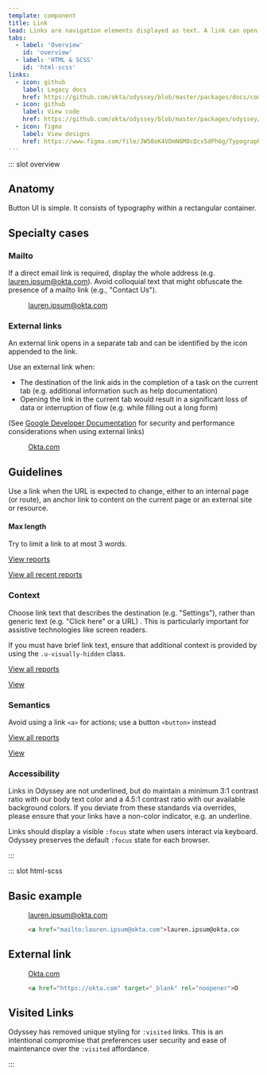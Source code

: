 ```yaml
---
template: component
title: Link
lead: Links are navigation elements displayed as text. A link can open another page or jump to a section of a page.
tabs:
  - label: 'Overview'
    id: 'overview'
  - label: 'HTML & SCSS'
    id: 'html-scss'
links:
  - icon: github
    label: Legacy docs
    href: https://github.com/okta/odyssey/blob/master/packages/docs/components/checkbox.md
  - icon: github
    label: View code
    href: https://github.com/okta/odyssey/blob/master/packages/odyssey/src/scss/base/_typography-link.scss
  - icon: figma
    label: View designs
    href: https://www.figma.com/file/JW50oK4VDmN6M8cQcx5dPh6g/Typography?node-id=4124%3A15
---
```


::: slot overview

## Anatomy

<div class="docskit--desc fpo">

Button UI is simple. It consists of typography within a rectangular container.

</div>

<FigureAnatomy img="/images/fpo.svg" />

## Specialty cases

### Mailto

<div class="docskit--desc">

If a direct email link is required, display the whole address (e.g. lauren.ipsum@okta.com). Avoid colloquial text that might obfuscate the presence of a mailto link (e.g., "Contact Us").

</div>

<figure>
  <a href="mailto:lauren.ipsum@okta.com">lauren.ipsum@okta.com</a>
</figure>

### External links

<div class="docskit--desc">

An external link opens in a separate tab and can be identified by the <span class="sample--external-link-icon" aria-label="External link icon"></span> icon appended to the link.

Use an external link when:

- The destination of the link aids in the completion of a task on the current tab (e.g. additional information such as help documentation)
- Opening the link in the current tab would result in a significant loss of data or interruption of flow (e.g. while filling out a long form)

(See [Google Developer Documentation](https://developers.google.com/web/tools/lighthouse/audits/noopener) for security and performance considerations when using external links)

</div>

<figure>
  <a href="https://okta.com" target="_blank" rel="noopener">Okta.com</a>
</figure>

## Guidelines

<div class="docskit--desc">

Use a link when the URL is expected to change, either to an internal page (or route), an anchor link to content on the current page or an external site or resource.

</div>

#### Max length

<div class="docskit--desc">

Try to limit a link to at most 3 words.

</div>

<FigureExample type="positive">

  <a href="#">View reports</a>
  
</FigureExample>

<FigureExample type="negative">

  <a href="#">View all recent reports</a>
  
</FigureExample>

### Context

<div class="docskit--desc">

Choose link text that describes the destination (e.g. "Settings"), rather than generic text (e.g. "Click here" or a URL)
. This is particularly important for assistive technologies like screen readers.

If you must have brief link text, ensure that additional context is provided by using the `.u-visually-hidden` class.

</div>

<FigureExample type="positive">

  <a href="#">View all reports</a>
  
</FigureExample>

<FigureExample type="negative">

  <a href="#">View</a>
  
</FigureExample>

### Semantics

<div class="docskit--desc">

Avoid using a link <code>&lt;a&gt;</code> for actions; use a button <code>&lt;button&gt;</code> instead

</div>

<FigureExample type="positive">

  <a href="#">View all reports</a>
  
</FigureExample>

<FigureExample type="negative">

  <a href="#">View</a>
  
</FigureExample>

</div>

### Accessibility

<div class="docskit--desc">

Links in Odyssey are not underlined, but do maintain a minimum 3:1 contrast ratio with our body text color and a 4.5:1 contrast ratio with our available background colors. If you deviate from these standards via overrides, please ensure that your links have a non-color indicator, e.g. an underline.

Links should display a visible `:focus` state when users interact via keyboard. Odyssey preserves the default `:focus` state for each browser.

</div>

:::

::: slot html-scss

## Basic example

<figure class="odo--example">
  <div class="odo--rendered">
    <a href="mailto:lauren.ipsum@okta.com">lauren.ipsum@okta.com</a>
  </div>

  ```html
  <a href="mailto:lauren.ipsum@okta.com">lauren.ipsum@okta.com</a>
  ```
</figure>

## External link

<figure class="odo--example">
  <div class="odo--rendered">
    <a href="https://okta.com" target="_blank" rel="noopener">Okta.com</a>
  </div>

  ```html
  <a href="https://okta.com" target="_blank" rel="noopener">Okta.com</a>
  ```
</figure>

## Visited Links

Odyssey has removed unique styling for `:visited` links. This is an intentional compromise that preferences user security and ease of maintenance over the `:visited` affordance.

:::
